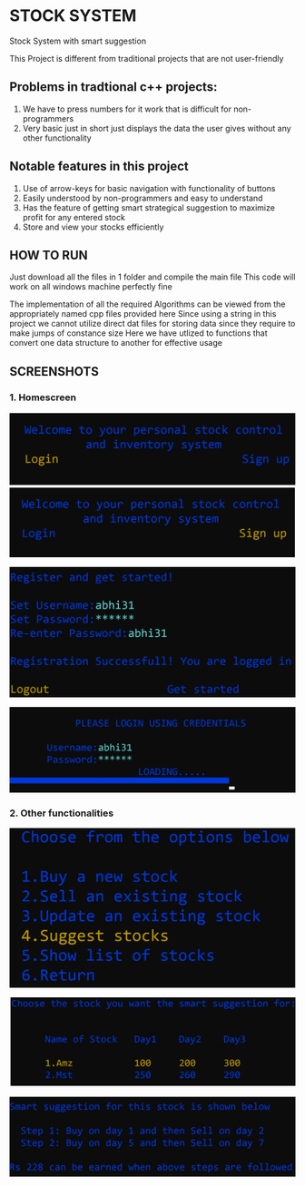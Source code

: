 # STOCK SYSTEM
Stock System with smart suggestion 

This Project is different from traditional projects that are not user-friendly

## Problems in tradtional c++ projects:

1) We have to press numbers for it work that is difficult for non-programmers
2) Very basic just in short just displays the data the user gives without any other functionality

## Notable features in this project

1) Use of arrow-keys for basic navigation with functionality of buttons
2) Easily understood by non-programmers and easy to understand
3) Has the feature of getting smart strategical suggestion to maximize profit for any entered stock
4) Store and view your stocks efficiently

## HOW TO RUN

Just download all the files in 1 folder and compile the main file
This code will work on all windows machine perfectly fine

The implementation of all the required Algorithms can be viewed from the appropriately named cpp files provided here
Since using a string in this project we cannot utilize direct dat files for storing data since they require to make jumps of constance size 
Here we have utlized to functions that convert one data structure to another for effective usage

## SCREENSHOTS

### 1. Homescreen

![Screenshot](Screenshots/stockworking1.png)

![Screenshot](Screenshots/stockworking2.png)

![Screenshot](Screenshots/stockworking3.png)

### 2. Other functionalities

![Screenshot](Screenshots/stockworking4.png)

![Screenshot](Screenshots/stockworking5.png)

![Screenshot](Screenshots/stockworking6.png)


